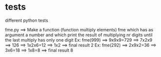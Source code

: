 # tests
different python tests

fme.py ==>
Make a function (function multiply elements) fme which has as argument a number and which print the result
of multiplying nr digits until the last multiply has only one digit
Ex: fme(999) ==> 9x9x9=729 ==> 7x2x9 ==> 126 ==> 1x2x6=12 ==> 1x2 ==> final result 2
Ex: fme(292) ==> 2x9x2=36 ==> 3x6=18 ==> 1x8=8 ==> final result 8

